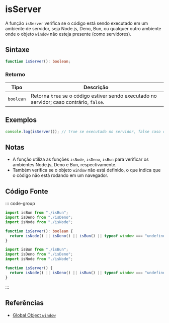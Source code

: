 # isServer

A função `isServer` verifica se o código está sendo executado em um ambiente de servidor, seja Node.js, Deno, Bun, ou qualquer outro ambiente onde o objeto `window` não esteja presente (como servidores).

## Sintaxe

```typescript
function isServer(): boolean;
```

### Retorno

| Tipo      | Descrição                                              |
|-----------|--------------------------------------------------------|
| `boolean` | Retorna `true` se o código estiver sendo executado no servidor; caso contrário, `false`. |

## Exemplos

```typescript
console.log(isServer()); // true se executado no servidor, false caso contrário
```

## Notas

- A função utiliza as funções `isNode`, `isDeno`, `isBun` para verificar os ambientes Node.js, Deno e Bun, respectivamente.
- Também verifica se o objeto `window` não está definido, o que indica que o código não está rodando em um navegador.

## Código Fonte

::: code-group
```typescript
import isBun from "./isBun";
import isDeno from "./isDeno";
import isNode from "./isNode";

function isServer(): boolean {
  return isNode() || isDeno() || isBun() || typeof window === "undefined";
}
```

```javascript
import isBun from "./isBun";
import isDeno from "./isDeno";
import isNode from "./isNode";

function isServer() {
  return isNode() || isDeno() || isBun() || typeof window === "undefined";
}
```
:::

## Referências

- [Global Object `window`](https://developer.mozilla.org/en-US/docs/Web/API/Window)